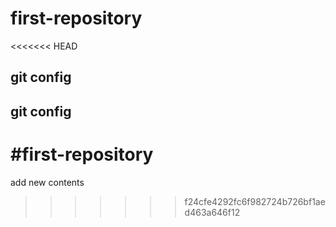 # first-repository
<<<<<<< HEAD
## git config
## git config
#first-repository
=======
add new contents
>>>>>>> f24cfe4292fc6f982724b726bf1aed463a646f12
